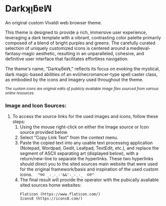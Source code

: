 # Darkʞᴉƃɐꟽ
An original custom Vivaldi web browser theme. 

This theme is designed to provide a rich, immersive user experience, leveraging a dark template with a vibrant, contrasting color palette primarily composed of a blend of bright purples and greens. The carefully curated selection of uniquely customized icons is centered around a medieval-fantasy-magic aesthetic, resulting in an unparalleled, cohesive, and definitive user interface that facilitates effortless navigation.

The theme's name, "Darkʞᴉƃɐꟽ," reflects its focus on evoking the mystical, dark magic-based abilities of an evil/necromancer-type spell caster class, as embodied by the icons and imagery used throughout the theme.

<sub>*The custom icons are original edits of publicly available image files sourced from various online resources.*</sub>

### Image and Icon Sources:
  1. To access the source links for the used images and icons, follow these steps:
     01.  Using the mouse right-click on either the Image source or Icon source provided below.
     02.  Select "Copy Link Text" from the context menu.
     03.  Paste the copied text into any usable text processing application (Notepad, Wordpad, Gedit, Leafpad, TextEdit, etc.), and replace the segment of ASCII separating art (displayed below), with a return/new-line to separate the hyperlinks. These two hyperlinks should direct you to the sited sources main website that were used for the original framework/basis and inspiration of the used custom icons.
       ```   ™️®️©️ _-_-_-'&&'-_-_-_  ©️®️™️    ```
     04.  The final result will provide the operator with the pubically avaliable sited sources home websites:
          ```
          Flaticon (https://www.flaticon.com/)
          Icons8 (https://icons8.com/)
          ```

